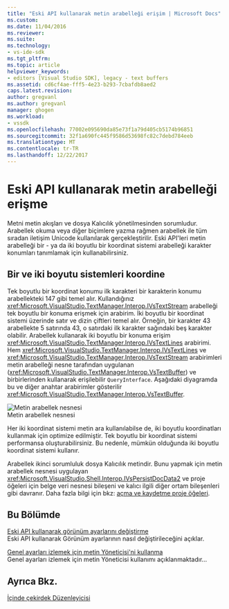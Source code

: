 ```yaml
---
title: "Eski API kullanarak metin arabelleği erişim | Microsoft Docs"
ms.custom: 
ms.date: 11/04/2016
ms.reviewer: 
ms.suite: 
ms.technology:
- vs-ide-sdk
ms.tgt_pltfrm: 
ms.topic: article
helpviewer_keywords:
- editors [Visual Studio SDK], legacy - text buffers
ms.assetid: cd6cf4ae-fff5-4e23-b293-7cbafdb8aed2
caps.latest.revision: 
author: gregvanl
ms.author: gregvanl
manager: ghogen
ms.workload:
- vssdk
ms.openlocfilehash: 77002e095690da85e73f1a79d405cb5174b96851
ms.sourcegitcommit: 32f1a690fc445f9586d53698fc82c7debd784eeb
ms.translationtype: MT
ms.contentlocale: tr-TR
ms.lasthandoff: 12/22/2017
---
```

# <a name="accessing-the-text-buffer-by-using-the-legacy-api"></a>Eski API kullanarak metin arabelleği erişme
Metni metin akışları ve dosya Kalıcılık yönetilmesinden sorumludur. Arabellek okuma veya diğer biçimlere yazma rağmen arabellek ile tüm sıradan iletişim Unicode kullanılarak gerçekleştirilir. Eski API'leri metin arabelleği bir - ya da iki boyutlu bir koordinat sistemi arabelleği karakter konumları tanımlamak için kullanabilirsiniz.  
  
## <a name="one--and-two-dimension-coordinate-systems"></a>Bir ve iki boyutu sistemleri koordine  
 Tek boyutlu bir koordinat konumu ilk karakteri bir karakterin konumu arabellekteki 147 gibi temel alır. Kullandığınız <xref:Microsoft.VisualStudio.TextManager.Interop.IVsTextStream> arabelleği tek boyutlu bir konuma erişmek için arabirim. İki boyutlu bir koordinat sistemi üzerinde satır ve dizin çiftleri temel alır. Örneğin, bir karakter 43 arabellekte 5 satırında 43, o satırdaki ilk karakter sağındaki beş karakter olabilir. Arabellek kullanarak iki boyutlu bir konuma erişim <xref:Microsoft.VisualStudio.TextManager.Interop.IVsTextLines> arabirimi. Hem <xref:Microsoft.VisualStudio.TextManager.Interop.IVsTextLines> ve <xref:Microsoft.VisualStudio.TextManager.Interop.IVsTextStream> arabirimleri metin arabelleği nesne tarafından uygulanan (<xref:Microsoft.VisualStudio.TextManager.Interop.VsTextBuffer>) ve birbirlerinden kullanarak erişilebilir `QueryInterface`. Aşağıdaki diyagramda bu ve diğer anahtar arabirimler gösterilir <xref:Microsoft.VisualStudio.TextManager.Interop.VsTextBuffer>.  
  
 ![Metin arabellek nesnesi](../extensibility/media/vstextbuffer.gif "vsTextBuffer")  
Metin arabellek nesnesi  
  
 Her iki koordinat sistemi metin ara kullanılabilse de, iki boyutlu koordinatları kullanmak için optimize edilmiştir. Tek boyutlu bir koordinat sistemi performansa oluşturabilirsiniz. Bu nedenle, mümkün olduğunda iki boyutlu koordinat sistemi kullanır.  
  
 Arabellek ikinci sorumluluk dosya Kalıcılık metindir. Bunu yapmak için metin arabellek nesnesi uygulayan <xref:Microsoft.VisualStudio.Shell.Interop.IVsPersistDocData2> ve proje öğeleri için belge veri nesnesi bileşeni ve kalıcı ilgili diğer ortam bileşenleri gibi davranır. Daha fazla bilgi için bkz: [açma ve kaydetme proje öğeleri](../extensibility/internals/opening-and-saving-project-items.md).  
  
## <a name="in-this-section"></a>Bu Bölümde  
 [Eski API kullanarak görünüm ayarlarını değiştirme](../extensibility/changing-view-settings-by-using-the-legacy-api.md)  
 Eski API kullanarak Görünüm ayarlarının nasıl değiştirileceğini açıklar.  
  
 [Genel ayarları izlemek için metin Yöneticisi'ni kullanma](../extensibility/using-the-text-manager-to-monitor-global-settings.md)  
 Genel ayarları izlemek için metin Yöneticisi kullanımı açıklanmaktadır...  
  
## <a name="see-also"></a>Ayrıca Bkz.  
 [İçinde çekirdek Düzenleyicisi](../extensibility/inside-the-core-editor.md)